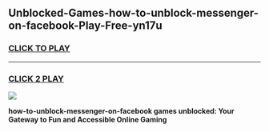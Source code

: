 
## Unblocked-Games-how-to-unblock-messenger-on-facebook-Play-Free-yn17u
<h3>
<a href="https://premium76.site?title=how-to-unblock-messenger-on-facebook&ref=23A">CLICK TO PLAY</a></h3>
<hr>

<h3>
<a href="https://premium76.site?title=how-to-unblock-messenger-on-facebook&ref=23A">CLICK 2 PLAY</a>
  
</h3>

<a href="https://premium76.site?title=how-to-unblock-messenger-on-facebook&ref=23A"><img src="https://clearcache.store/games.png"></a>


**how-to-unblock-messenger-on-facebook games unblocked: Your Gateway to Fun and Accessible Online Gaming**
